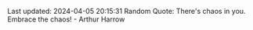 Last updated: 2024-04-05 20:15:31
Random Quote: There's chaos in you. Embrace the chaos! - Arthur Harrow